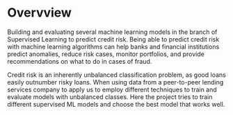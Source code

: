 # Overvview
Building and evaluating several machine learning models in the branch of Supervised Learning to predict credit risk. Being able to predict credit risk with machine learning algorithms can help banks and financial institutions predict anomalies, reduce risk cases, monitor portfolios, and provide recommendations on what to do in cases of fraud.

Credit risk is an inherently unbalanced classification problem, as good loans easily outnumber risky loans. When using data from a peer-to-peer lending services company to apply us to employ different techniques to train and evaluate models with unbalanced classes.
Here the project tries to train different supervised ML models and choose the best model that works well.
